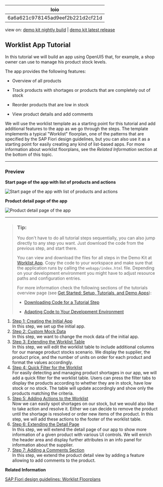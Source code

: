 <!-- loio6a6a621c978145ad9eef2b221d2cf21d -->

| loio |
| -----|
| 6a6a621c978145ad9eef2b221d2cf21d |

<div id="loio">

view on: [demo kit nightly build](https://sdk.openui5.org/nightly/#/topic/6a6a621c978145ad9eef2b221d2cf21d) | [demo kit latest release](https://sdk.openui5.org/topic/6a6a621c978145ad9eef2b221d2cf21d)</div>

## Worklist App Tutorial

In this tutorial we will build an app using OpenUI5 that, for example, a shop owner can use to manage his product stock levels.

The app provides the following features:

-   Overview of all products

-   Track products with shortages or products that are completely out of stock

-   Reorder products that are low in stock

-   View product details and add comments


We will use the worklist template as a starting point for this tutorial and add additional features to the app as we go through the steps. The template implements a typical "Worklist" floorplan, one of the patterns that are specified by the SAP Fiori design guidelines, but you can also use it as a starting point for easily creating any kind of list-based apps. For more information about worklist floorplans, see the *Related Information* section at the bottom of this topic.

***

### Preview

   
  
**Start page of the app with list of products and actions**

 ![](images/loio016d473029e04ec9be5ed43fa897e69b_HiRes.png "Start page of the app with list of products and actions") 

   
  
**Product detail page of the app**

 ![](images/loioa517fe596aa04b4d8d080fbf6168cf40_HiRes.png "Product detail page of the app") 

***

> ### Tip:  
> You don't have to do all tutorial steps sequentially, you can also jump directly to any step you want. Just download the code from the previous step, and start there.
> 
> You can view and download the files for all steps in the Demo Kit at [Worklist App](https://sdk.openui5.org/entity/sap.m.tutorial.worklist). Copy the code to your workspace and make sure that the application runs by calling the `webapp/index.html` file. Depending on your development environment you might have to adjust resource paths and configuration entries.
> 
> For more information check the following sections of the tutorials overview page \(see [Get Started: Setup, Tutorials, and Demo Apps](Get_Started_Setup_Tutorials_and_Demo_Apps_8b49fc1.md)\):
> 
> -   [Downloading Code for a Tutorial Step](Get_Started_Setup_Tutorials_and_Demo_Apps_8b49fc1.md#loio8b49fc198bf04b2d9800fc37fecbb218__tutorials_download)
> 
> -   [Adapting Code to Your Development Environment](Get_Started_Setup_Tutorials_and_Demo_Apps_8b49fc1.md#loio8b49fc198bf04b2d9800fc37fecbb218__tutorials_adaptation)

1.  [Step 1: Creating the Initial App](Step_1_Creating_the_Initial_App_fc2c358.md "In this step, we set up the initial app.")  
In this step, we set up the initial app.
2.  [Step 2: Custom Mock Data](Step_2_Custom_Mock_Data_3118903.md "In this step, we want to change the mock data of the initial app.")  
In this step, we want to change the mock data of the initial app.
3.  [Step 3: Extending the Worklist Table](Step_3_Extending_the_Worklist_Table_84100bc.md "In this step, we will edit the worklist table to include additional columns for our
		manage product stocks scenario. We display the supplier, the product price, and the number
		of units on order for each product and format the values accordingly.")  
In this step, we will edit the worklist table to include additional columns for our manage product stocks scenario. We display the supplier, the product price, and the number of units on order for each product and format the values accordingly.
4.  [Step 4: Quick Filter for the Worklist](Step_4_Quick_Filter_for_the_Worklist_85ec3a9.md "For easily detecting and managing product shortages in our app, we will add a quick
		filter for the worklist table. Users can press the filter tabs to display the products
		according to whether they are in stock, have low stock or no stock. The table will update
		accordingly and show only the products matching the criteria.")  
For easily detecting and managing product shortages in our app, we will add a quick filter for the worklist table. Users can press the filter tabs to display the products according to whether they are in stock, have low stock or no stock. The table will update accordingly and show only the products matching the criteria.
5.  [Step 5: Adding Actions to the Worklist](Step_5_Adding_Actions_to_the_Worklist_2da220f.md "Now we can easily spot shortages on our stock, but we would also like to take action and resolve it. Either we can decide to remove the
		product until the shortage is resolved or order new items of the product. In this step, we will add these actions to the footer of the
		worklist table.")  
Now we can easily spot shortages on our stock, but we would also like to take action and resolve it. Either we can decide to remove the product until the shortage is resolved or order new items of the product. In this step, we will add these actions to the footer of the worklist table.
6.  [Step 6: Extending the Detail Page](Step_6_Extending_the_Detail_Page_b561d14.md "In this step, we will extend the detail page of our app to show more information of a
		given product with various UI controls. We will enrich the header area and display further
		attributes in an info panel for information about the supplier.")  
In this step, we will extend the detail page of our app to show more information of a given product with various UI controls. We will enrich the header area and display further attributes in an info panel for information about the supplier.
7.  [Step 7: Adding a Comments Section](Step_7_Adding_a_Comments_Section_c73dfe3.md "In this step, we extend the product detail view by adding a feature allowing to add
		comments to the product.")  
In this step, we extend the product detail view by adding a feature allowing to add comments to the product.

**Related Information**  


[SAP Fiori design guidelines: Worklist Floorplans](https://experience.sap.com/fiori-design/floorplans/work-list/)

